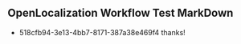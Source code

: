 ## OpenLocalization Workflow Test MarkDown
* 518cfb94-3e13-4bb7-8171-387a38e469f4 thanks!

<!--HONumber=Aug16_HO3-->


